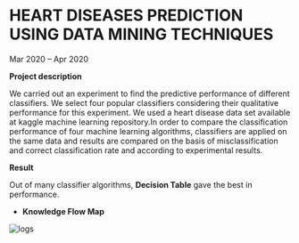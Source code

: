 # HEART DISEASES PREDICTION USING DATA MINING TECHNIQUES
Mar 2020 – Apr 2020

**Project description**

We carried out an experiment to find the predictive performance of different classifiers. We select four popular classifiers considering their qualitative performance for this experiment. We used a heart disease data set available at kaggle machine learning repository.In order to compare the classification performance of four machine learning algorithms, classifiers are applied on the same data and results are compared on the basis of misclassification and correct classification rate and according to experimental results.

**Result**

Out of many classifier algorithms, **Decision Table** gave the best in performance.

- **Knowledge Flow Map**

![logs](https://user-images.githubusercontent.com/49576526/126888643-4e698d19-d006-4102-95bb-6ed3d8ebe9d8.png)
